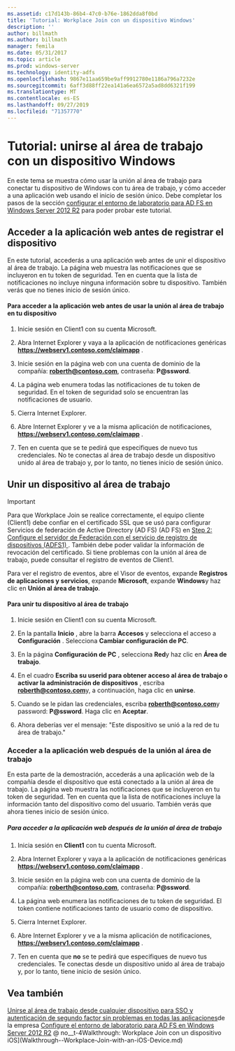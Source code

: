 ```yaml
---
ms.assetid: c17d143b-86b4-47c0-b76e-1862dda8f0bd
title: 'Tutorial: Workplace Join con un dispositivo Windows'
description: ''
author: billmath
ms.author: billmath
manager: femila
ms.date: 05/31/2017
ms.topic: article
ms.prod: windows-server
ms.technology: identity-adfs
ms.openlocfilehash: 9867e11aa659be9aff9912780e1186a796a7232e
ms.sourcegitcommit: 6aff3d88ff22ea141a6ea6572a5ad8dd6321f199
ms.translationtype: MT
ms.contentlocale: es-ES
ms.lasthandoff: 09/27/2019
ms.locfileid: "71357770"
---
```

# <a name="walkthrough-workplace-join-with-a-windows-device"></a>Tutorial: unirse al área de trabajo con un dispositivo Windows

En este tema se muestra cómo usar la unión al área de trabajo para conectar tu dispositivo de Windows con tu área de trabajo, y cómo acceder a una aplicación web usando el inicio de sesión único. Debe completar los pasos de la sección [configurar el entorno de laboratorio para AD FS en Windows Server 2012 R2](../deployment/Set-up-the-lab-environment-for-AD-FS-in-Windows-Server-2012-R2.md) para poder probar este tutorial.

## <a name="access-the-web-application-before-device-registration"></a>Acceder a la aplicación web antes de registrar el dispositivo
En este tutorial, accederás a una aplicación web antes de unir el dispositivo al área de trabajo. La página web muestra las notificaciones que se incluyeron en tu token de seguridad. Ten en cuenta que la lista de notificaciones no incluye ninguna información sobre tu dispositivo. También verás que no tienes inicio de sesión único.

#### <a name="to-access-the-web-application-before-you-use-workplace-join-on-your-device"></a>Para acceder a la aplicación web antes de usar la unión al área de trabajo en tu dispositivo

1. Inicie sesión en Client1 con su cuenta Microsoft.

2. Abra Internet Explorer y vaya a la aplicación de notificaciones genéricas **https://webserv1.contoso.com/claimapp** .

3. Inicie sesión en la página web con una cuenta de dominio de la compañía: <strong>roberth@contoso.com</strong>, contraseña: <strong>P@ssword</strong>.

4. La página web enumera todas las notificaciones de tu token de seguridad. En el token de seguridad solo se encuentran las notificaciones de usuario.

5. Cierra Internet Explorer.

6. Abre Internet Explorer y ve a la misma aplicación de notificaciones, **https://webserv1.contoso.com/claimapp** .

7. Ten en cuenta que se te pedirá que especifiques de nuevo tus credenciales. No te conectas al área de trabajo desde un dispositivo unido al área de trabajo y, por lo tanto, no tienes inicio de sesión único.

## <a name="join-your-device-with-workplace-join"></a>Unir un dispositivo al área de trabajo

> [!IMPORTANT]
> Para que Workplace Join se realice correctamente, el equipo cliente (Client1) debe confiar en el certificado SSL que se usó para configurar Servicios de federación de Active Directory (AD FS) (AD FS) en [Step 2: Configure el servidor de Federación con el servicio de registro de dispositivos (ADFS1) ](../deployment/Set-up-the-lab-environment-for-AD-FS-in-Windows-Server-2012-R2.md#BKMK_4). También debe poder validar la información de revocación del certificado. Si tiene problemas con la unión al área de trabajo, puede consultar el registro de eventos de Client1.
> 
> Para ver el registro de eventos, abre el Visor de eventos, expande **Registros de aplicaciones y servicios**, expande **Microsoft**, expande **Windows**y haz clic en **Unión al área de trabajo**.

#### <a name="to-join-your-device-with-workplace-join"></a>Para unir tu dispositivo al área de trabajo

1. Inicie sesión en Client1 con su cuenta Microsoft.

2. En la pantalla **Inicio** , abre la barra **Accesos** y selecciona el acceso a **Configuración** . Selecciona **Cambiar configuración de PC**.

3. En la página **Configuración de PC** , selecciona **Red**y haz clic en **Área de trabajo**.

4. En el cuadro **Escriba su userid para obtener acceso al área de trabajo o activar la administración de dispositivos** , escriba <strong>roberth@contoso.com</strong>y, a continuación, haga clic en **unirse**.

5. Cuando se le pidan las credenciales, escriba <strong>roberth@contoso.com</strong>y password: <strong>P@ssword</strong>. Haga clic en **Aceptar**.

6. Ahora deberías ver el mensaje: "Este dispositivo se unió a la red de tu área de trabajo."

### <a name="access-the-web-application-after-joining-the-workplace"></a>Acceder a la aplicación web después de la unión al área de trabajo
En esta parte de la demostración, accederás a una aplicación web de la compañía desde el dispositivo que está conectado a la unión al área de trabajo. La página web muestra las notificaciones que se incluyeron en tu token de seguridad. Ten en cuenta que la lista de notificaciones incluye la información tanto del dispositivo como del usuario. También verás que ahora tienes inicio de sesión único.

##### <a name="to-access-the-web-application-after-joining-the-workplace"></a>Para acceder a la aplicación web después de la unión al área de trabajo

1. Inicia sesión en **Client1** con tu cuenta Microsoft.

2. Abra Internet Explorer y vaya a la aplicación de notificaciones genéricas **https://webserv1.contoso.com/claimapp** .

3. Inicie sesión en la página web con una cuenta de dominio de la compañía: <strong>roberth@contoso.com</strong>, contraseña: <strong>P@ssword</strong>.

4. La página web enumera las notificaciones de tu token de seguridad. El token contiene notificaciones tanto de usuario como de dispositivo.

5. Cierra Internet Explorer.

6. Abre Internet Explorer y ve a la misma aplicación de notificaciones, **https://webserv1.contoso.com/claimapp** .

7. Ten en cuenta que **no** se te pedirá que especifiques de nuevo tus credenciales. Te conectas desde un dispositivo unido al área de trabajo y, por lo tanto, tiene inicio de sesión único.

## <a name="see-also"></a>Vea también
[Unirse al área de trabajo desde cualquier dispositivo para SSO y autenticación de segundo factor sin problemas en todas las aplicaciones](Join-to-Workplace-from-Any-Device-for-SSO-and-Seamless-Second-Factor-Authentication-Across-Company-Applications.md)de la empresa 
[Configure el entorno de laboratorio para AD FS en Windows Server 2012 R2](../deployment/Set-up-the-lab-environment-for-AD-FS-in-Windows-Server-2012-R2.md)
 @ no__t-4Walkthrough: Workplace Join con un dispositivo iOS](Walkthrough--Workplace-Join-with-an-iOS-Device.md)



